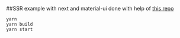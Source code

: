 ##SSR example with next and material-ui
done with help of [this repo](https://github.com/heysailor/material-ui-nextjs)
```
yarn
yarn build
yarn start
```